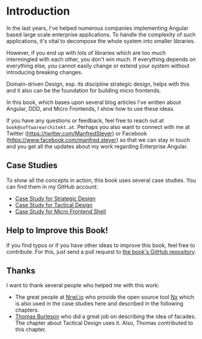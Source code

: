 # Introduction

In the last years, I've helped numerous companies implementing Angular based large scale enterprise applications. To handle the complexity of such applications, it's vital to decompose the whole system into smaller libraries. 

However, if you end up with lots of libraries which are too much intermingled with each other, you don't win much. If everything depends on everything else, you cannot easily change or extend your system without introducing breaking changes.

Domain-driven Design, esp. its discipline strategic design, helps with this and it also can be the foundation for building micro frontends.

In this book, which bases upon several blog articles I've written about Angular, DDD, and Micro Frontends, I show how to use these ideas. 

If you have any questions or feedback, feel free to reach out at ``book@softwarearchitekt.at``. Perhaps you also want to connect with me at Twitter (https://twitter.com/ManfredSteyer) or Facebook (https://www.facebook.com/manfred.steyer) so that we can stay in touch and you get all the updates about my work regarding Enterprise Angular.

## Case Studies

To show all the concepts in action, this book uses several case studies. You can find them in my GitHub account:

- [Case Study for Strategic Design](https://github.com/manfredsteyer/strategic-design)
- [Case Study for Tactical Design](https://github.com/manfredsteyer/angular-ddd)
- [Case Study for Micro Frontend Shell](https://github.com/manfredsteyer/angular-microfrontend)

## Help to Improve this Book!

If you find typos or if you have other ideas to improve this book, feel free to contribute. For this, just send a pull request to [the book's GitHub repository](https://github.com/manfredsteyer/ddd-bk).

## Thanks

I want to thank several people who helped me with this work:

- The great people at [Nrwl.io](https://nrwl.io/) who provide the open source tool [Nx](https://nx.dev/angular) which is also used in the case studies here and described in the following chapters.
- [Thomas Burleson](https://twitter.com/thomasburleson) who did a great job on describing the idea of facades. The chapter about Tactical Design uses it. Also, Thomas contributed to this chapter.